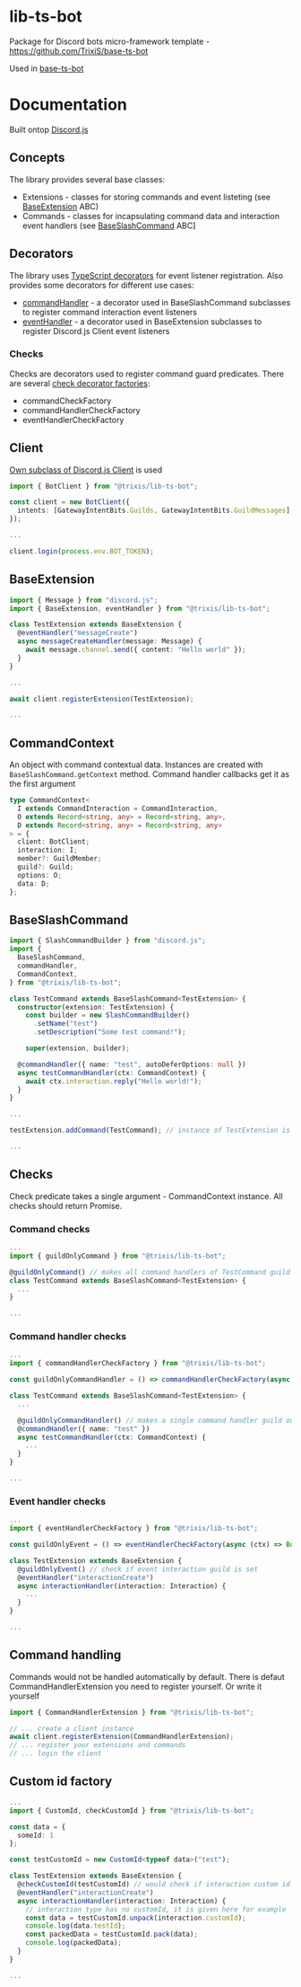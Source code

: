 # lib-ts-bot

Package for Discord bots micro-framework template - https://github.com/TrixiS/base-ts-bot

Used in [base-ts-bot](https://github.com/TrixiS/base-ts-bot)

# Documentation

Built ontop [Discord.js](https://github.com/discordjs/discord.js/)

## Concepts

The library provides several base classes:

- Extensions - classes for storing commands and event listeting (see [BaseExtension](https://github.com/TrixiS/lib-ts-bot/blob/master/src/extension.ts) ABC)
- Commands - classes for incapsulating command data and interaction event handlers (see [BaseSlashCommand](https://github.com/TrixiS/lib-ts-bot/blob/master/src/command.ts) ABC]

## Decorators

The library uses [TypeScript decorators](https://www.typescriptlang.org/docs/handbook/decorators.html) for event listener registration. Also provides some decorators for different use cases:

- [commandHandler](https://github.com/TrixiS/lib-ts-bot/blob/master/src/commandHandler.ts) - a decorator used in BaseSlashCommand subclasses to register command interaction event listeners
- [eventHandler](https://github.com/TrixiS/lib-ts-bot/blob/master/src/eventHandler.ts) - a decorator used in BaseExtension subclasses to register Discord.js Client event listeners

### Checks

Checks are decorators used to register command guard predicates. There are several [check decorator factories](https://github.com/TrixiS/lib-ts-bot/blob/master/src/checks/checkFactory.ts):

- commandCheckFactory
- commandHandlerCheckFactory
- eventHandlerCheckFactory

## Client

[Own subclass of Discord.js Client](https://github.com/TrixiS/lib-ts-bot/blob/master/src/client.ts) is used

```TypeScript
import { BotClient } from "@trixis/lib-ts-bot";

const client = new BotClient({
  intents: [GatewayIntentBits.Guilds, GatewayIntentBits.GuildMessages],
});

...

client.login(process.env.BOT_TOKEN);
```

## BaseExtension

```TypeScript
import { Message } from "discord.js";
import { BaseExtension, eventHandler } from "@trixis/lib-ts-bot";

class TestExtension extends BaseExtension {
  @eventHandler("messageCreate")
  async messageCreateHandler(message: Message) {
    await message.channel.send({ content: "Hello world" });
  }
}

...

await client.registerExtension(TestExtension);

...
```

## CommandContext

An object with command contextual data. Instances are created with `BaseSlashCommand.getContext` method. Command handler callbacks get it as the first argument

```TypeScript
type CommandContext<
  I extends CommandInteraction = CommandInteraction,
  O extends Record<string, any> = Record<string, any>,
  D extends Record<string, any> = Record<string, any>
> = {
  client: BotClient;
  interaction: I;
  member?: GuildMember;
  guild?: Guild;
  options: O;
  data: D;
};
```

## BaseSlashCommand

```TypeScript
import { SlashCommandBuilder } from "discord.js";
import {
  BaseSlashCommand,
  commandHandler,
  CommandContext,
} from "@trixis/lib-ts-bot";

class TestCommand extends BaseSlashCommand<TestExtension> {
  constructor(extension: TestExtension) {
    const builder = new SlashCommandBuilder()
      .setName("test")
      .setDescription("Some test command!");

    super(extension, builder);

  @commandHandler({ name: "test", autoDeferOptions: null })
  async testCommandHandler(ctx: CommandContext) {
    await ctx.interaction.reply("Hello world!");
  }
}

...

testExtension.addCommand(TestCommand); // instance of TestExtension is used (not the class itself)

...
```

## Checks

Check predicate takes a single argument - CommandContext instance. All checks should return Promise<boolean>.

### Command checks

```TypeScript
...
import { guildOnlyCommand } from "@trixis/lib-ts-bot";

@guildOnlyCommand() // makes all command handlers of TestCommand guild only (would't work in DMs)
class TestCommand extends BaseSlashCommand<TestExtension> {
  ...
}

...
```

### Command handler checks

```TypeScript
...
import { commandHandlerCheckFactory } from "@trixis/lib-ts-bot";

const guildOnlyCommandHandler = () => commandHandlerCheckFactory(async (ctx) => Boolean(ctx.guild));

class TestCommand extends BaseSlashCommand<TestExtension> {
  ...

  @guildOnlyCommandHandler() // makes a single command handler guild only
  @commandHandler({ name: "test" })
  async testCommandHandler(ctx: CommandContext) {
    ...
  }
}

...
```

### Event handler checks

```TypeScript
...
import { eventHandlerCheckFactory } from "@trixis/lib-ts-bot";

const guildOnlyEvent = () => eventHandlerCheckFactory(async (ctx) => Boolean(ctx.guild));

class TestExtension extends BaseExtension {
  @guildOnlyEvent() // check if event interaction guild is set
  @eventHandler("interactionCreate")
  async interactionHandler(interaction: Interaction) {
    ...
  }
}

...
```

## Command handling

Commands would not be handled automatically by default. There is defaut CommandHandlerExtension you need to register yourself. Or write it yourself

```TypeScript
import { CommandHandlerExtension } from "@trixis/lib-ts-bot";

// ... create a client instance
await client.registerExtension(CommandHandlerExtension);
// ... register your extensions and commands
// ... login the client
```

## Custom id factory

```TypeScript
...
import { CustomId, checkCustomId } from "@trixis/lib-ts-bot";

const data = {
  someId: 1
};

const testCustomId = new CustomId<typeof data>("test");

class TestExtension extends BaseExtension {
  @checkCustomId(testCustomId) // would check if interaction custom id is the specified one
  @eventHandler("interactionCreate")
  async interactionHandler(interaction: Interaction) {
    // interaction type has no customId, it is given here for example
    const data = testCustomId.unpack(interaction.customId);
    console.log(data.testId);
    const packedData = testCustomId.pack(data);
    console.log(packedData);
  }
}

...
```
